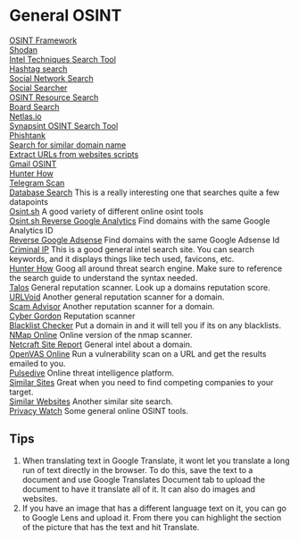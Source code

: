 # General OSINT

[OSINT Framework](https://osintframework.com/) \
[Shodan](https://www.shodan.io/) \
[Intel Techniques Search Tool](https://inteltechniques.com/tools/index.html) \
[Hashtag search](https://www.hashatit.com/) \
[Social Network Search](https://usersearch.org/) \
[Social Searcher](https://www.social-searcher.com/) \
[OSINT Resource Search](https://www.toddington.com/resources/free-osint-resources-open-source-intelligence-search-tools-research-tools-online-investigation/) \
[Board Search](https://boardreader.com/) \
[Netlas.io](https://netlas.io/) \
[Synapsint OSINT Search Tool](https://synapsint.com/) \
[Phishtank](https://www.phishtank.com/) \
[Search for similar domain name](https://dnstwister.report/) \
[Extract URLs from websites scripts](https://www.bulkdachecker.com/url-extractor/) \
[Gmail OSINT](https://gmail-osint.activetk.jp/) \
[Hunter How](https://hunter.how/) \
[Telegram Scan](https://tgscan.xyz/) \
[Database Search](https://search.0t.rocks/) This is a really interesting one that searches quite a few datapoints \
[Osint.sh](https://osint.sh/) A good variety of different online osint tools \
[Osint.sh Reverse Google Analytics](https://osint.sh/analytics/) Find domains with the same Google Analytics ID \
[Reverse Google Adsense](https://osint.sh/adsense/) Find domains with the same Google Adsense Id \
[Criminal IP](https://www.criminalip.io) This is a good general intel search site. You can search keywords, and it displays things like tech used, favicons, etc. \
[Hunter How](https://hunter.how) Goog all around threat search engine. Make sure to reference the search guide to understand the syntax needed. \
[Talos](https://talosintelligence.com/) General reputation scanner. Look up a domains reputation score. \
[URLVoid](https://www.urlvoid.com/) Another general reputation scanner for a domain. \
[Scam Advisor](https://www.scamadviser.com/) Another reputation scanner for a domain. \
[Cyber Gordon](https://cybergordon.com/) Reputation scanner \
[Blacklist Checker](https://blacklistchecker.com/) Put a domain in and it will tell you if its on any blacklists. \
[NMap Online](https://hackertarget.com/nmap-online-port-scanner/) Online version of the nmap scanner. \
[Netcraft Site Report](https://sitereport.netcraft.com) General intel about a domain. \
[OpenVAS Online](https://hostedscan.com/openvas-vulnerability-scan) Run a vulnerability scan on a URL and get the results emailed to you. \
[Pulsedive](https://pulsedive.com/) Online threat intelligence platform. \
[Similar Sites](https://www.similarsites.com) Great when you need to find competing companies to your target. \
[Similar Websites](https://www.sitelike.org) Another similar site search. \
[Privacy Watch](https://privacywatch.app) Some general online OSINT tools.

## Tips
1. When translating text in Google Translate, it wont let you translate a long run of text directly in the browser. To do this, save the text to a document and use Google Translates Document tab to upload the document to have it translate all of it. It can also do images and websites.
2. If you have an image that has a different language text on it, you can go to Google Lens and upload it. From there you can highlight the section of the picture that has the text and hit Translate. 
